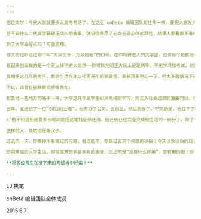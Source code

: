 ```yaml
---
---

各位同学：今天大家就要步入高考考场了，在这里 cnBeta 编辑团队和往年一样，要祝大家发挥出最好的水平，考出好成绩！你可能知道一句流行语，叫做“然而并没有什么卵用”。不知不觉，这句话几乎成了万金油，适用于消除任何一种努力，勤奋，苦难和付出的作用。高考临近，这句 话也同样被用来形容考场上的各位同学——似乎大家十余年寒窗苦读，自己和家庭都变成了围着考试转的机器，结果所有这些，完全不能保证给你一个美好的未来。

且不说什么二代或学霸碾压众人的故事，就说你费尽了心血去追心仪的异性，结果人家看都不看你一眼；想减肥想运动，一顿饭把一个月减下去的都吃回来；想自己期望的大学时候心比天高，看着模拟考的成绩才发现命比纸薄；总希望过不一样的人生，活得精彩，却被生活琐事和做不完的题一直压着。

到了大学会好点吗？可能更糟。

你大约也听说过那个叫“大众创业，万众创新”的口号。在你将要进入的大学里，也许每个班都会有那么几个同学始终缺席。他们是保留学籍出去创业——或者说“改变世界”了。而且更重要的是，他们一共可以出去最多两年不回学校，这创业过程还可以算进学分。

看起来创业真的是一个天上掉下的大馅饼——你可以光明正大玩上足足两年，不用学习和考试。然而，大学里的上课出勤率本来就低到忧伤了，要是现在“学生创业者”已经发展到人都不在学校，可能当初他赌上全家，为高考付出的一切，才真是“没有什么卵用”。

我相信这几年的考生，都会生活在比以往更开明的家庭里。家长顶多担心一下，但大多数情况下还得支持孩子独立自主的决策，不能把意志强加到孩子身上，也不能做什么都是“我是为你好”。这也没错。可是这样一来，当你真的做出要影响一生的重大决策的时候，就必须学会自己为自己的决定负责到底。

所以，请暂且容我就此啰嗦两句。

和其他一些地方的高中一样，大学这几年是学生们从单纯的学习，向走入社会过渡的重要时段。在校园里，学生们被鼓励冒险，他们有学校和家庭作为后盾，犯了错可以被原谅；走出校园，自己的事就得自己办，自己闯的祸也得自己扛。我认为所谓“学生创业”就已经是校园之外的事情了，学生们只有在学会自己承担责任的前提下，才可以踏出这一步——否则所有的痛都是由家长来埋单。

去年，我结识了一位“90后创业者”。他开办了公司，去创业，然后失败了。不同的是，他扛下了自己欠的债，几十万元，他咬着牙一直在还。

>“他不知道到底要多长时间能把这笔钱全部还清，但还债已经完全变成他生活的一部分了。除了日常的基本开支以外，他能省则省。每个月工资发下来的时候，先得把这个月的还款额交清，然后再考虑接下来是否还有生活费可以用。每到周末的时候，他窝在自己的房间里看书，有的时候会出去跑步缓解一下压力。”

这样的人，我敬他是条汉子。

过去的一天，你撕掉所有做过的习题，看过的书，想跟过去来个彻底的决裂；今天以及以后的日子里，一直到你走出校园以后，你都会日益深刻的体会到，你走出的每一步，都在深刻地影响着你的未来，也许也是别的很多人的未来。所有的过去，和所有的未来一起，组成了我们的人生。

即将来临的大学生活，即将展开的多姿多彩的画卷，岂止不是“没有什么卵用”，它有用的很！你也许要用尽一生来学习的，名叫“责任”的那门重要的课，就在此时，奏响了上课的铃声。

**祝各位考生在接下来的考试当中好运！**

---
```


LJ 执笔

cnBeta 编辑团队全体成员

2015.6.7
